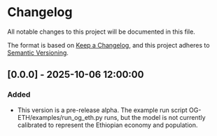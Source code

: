 # Changelog

All notable changes to this project will be documented in this file.

The format is based on [Keep a Changelog](https://keepachangelog.com/en/1.0.0/),
and this project adheres to [Semantic Versioning](https://semver.org/spec/v2.0.0.html).


## [0.0.0] - 2025-10-06 12:00:00

### Added

- This version is a pre-release alpha. The example run script OG-ETH/examples/run_og_eth.py runs, but the model is not currently calibrated to represent the Ethiopian economy and population.

